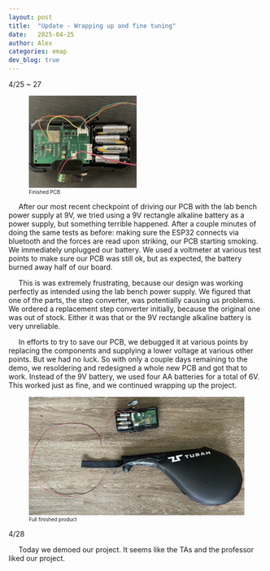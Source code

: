 ```yaml
---
layout: post
title:  "Update - Wrapping up and fine tuning"
date:   2025-04-25
author: Alex
categories: emap
dev_blog: true
---
```

4/25 ~ 27

<figure>
    <img src="images_archive/projects/emap/pcb.png" alt="ffcircuit" style="max-width: 50%;">
    <figcaption style="font-size: 0.7em;">Finished PCB</figcaption>
</figure>


&nbsp;&nbsp;&nbsp;&nbsp; After our most recent checkpoint of driving our PCB with the lab bench power supply at 9V, we tried using a 9V rectangle alkaline battery as a power supply, but something terrible happened. After a couple minutes of doing the same tests as before: making sure the ESP32 connects via bluetooth and the forces are read upon striking, our PCB starting smoking. We immediately unplugged our battery. We used a voltmeter at various test points to make sure our PCB was still ok, but as expected, the battery burned away half of our board. 

&nbsp;&nbsp;&nbsp;&nbsp; This is was extremely frustrating, because our design was working perfectly as intended using the lab bench power supply. We figured that one of the parts, the step converter, was potentially causing us problems. We ordered a replacement step converter initially, because the original one was out of stock. Either it was that or the 9V rectangle alkaline battery is very unreliable. 

&nbsp;&nbsp;&nbsp;&nbsp; In efforts to try to save our PCB, we debugged it at various points by replacing the components and supplying a lower voltage at various other points. But we had no luck. So with only a couple days remaining to the demo, we resoldering and redesigned a whole new PCB and got that to work. Instead of the 9V battery, we used four AA batteries for a total of 6V. This worked just as fine, and we continued wrapping up the project. 


<figure>
    <img src="images_archive/projects/emap/fulldesign.png" alt="ffcircuit" style="max-width: 100%;">
    <figcaption style="font-size: 0.7em;">Full finished product</figcaption>
</figure>


4/28

&nbsp;&nbsp;&nbsp;&nbsp; Today we demoed our project. It seems like the TAs and the professor liked our project. 

